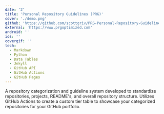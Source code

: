 ```yaml
---
date: '2'
title: 'Personal Repository Guidelines (PRG)'
cover: './demo.png'
github: 'https://github.com/scottgriv/PRG-Personal-Repository-Guidelines'
external: 'https://www.prgoptimized.com'
android: ''
ios: ''
covergif: ''
tech:
  - Markdown
  - Python
  - Data Tables
  - Jekyll
  - GitHub API
  - GitHub Actions
  - GitHub Pages
---
```


A repository categorization and guideline system developed to standardize repositories, projects, README's, and overall repository structure. Utilizes GitHub Actions to create a custom tier table to showcase your categorized repositories for your GitHub portfolio.
